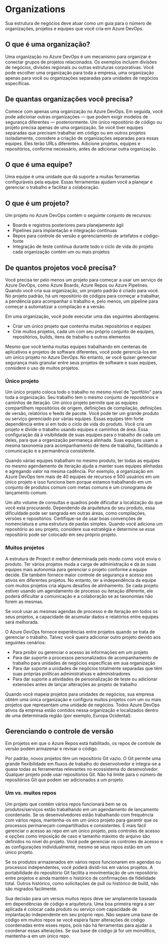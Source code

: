 # Organizations

Sua estrutura de negócios deve atuar como um guia para o número de organizações, projetos e equipes que você cria em Azure DevOps.

## O que é uma organização?

Uma organização no Azure DevOps é um mecanismo para organizar e conectar grupos de projetos relacionados. Os exemplos incluem divisões de negócios, divisões regionais ou outras estruturas corporativas. Você pode escolher uma organização para toda a empresa, uma organização apenas para você ou organizações separadas para unidades de negócios específicas.

## De quantas organizações você precisa?

Comece com apenas uma organização no Azure DevOps. Em seguida, você pode adicionar outras organizações — que podem exigir modelos de segurança diferentes — posteriormente. Um único repositório de código ou projeto precisa apenas de uma organização. Se você tiver equipes separadas que precisam trabalhar em código ou em outros projetos isoladamente, considere a criação de organizações separadas para essas equipes. Eles terão URLs diferentes. Adicione projetos, equipes e repositórios, conforme necessário, antes de adicionar outra organização.

## O que é uma equipe?

Uma equipe é uma unidade que dá suporte a muitas ferramentas configuráveis pela equipe. Essas ferramentas ajudam você a planejar e gerenciar o trabalho e facilitar a colaboração.

## O que é um projeto?

Um projeto no Azure DevOps contém o seguinte conjunto de recursos:

- Boards e registros posteriores para planejamento ágil
- Pipelines para implantação e integração contínuas
- Repos para controle de versão e gerenciamento de artefatos e código-fonte
- Integração de teste contínua durante todo o ciclo de vida do projeto cada organização contém um ou mais projetos

## De quantos projetos você precisa?

Você precisa ter pelo menos um projeto para começar a usar um serviço de Azure DevOps, como Azure Boards, Azure Repos ou Azure Pipelines. Quando você cria sua organização, um projeto padrão é criado para você. No projeto padrão, há um repositório de códigos para começar a trabalhar, a pendência para acompanhar o trabalho e, pelo menos, um pipeline para começar a automatizar a compilação e a versão.

Em uma organização, você pode executar uma das seguintes abordagens:

- Criar um único projeto que contenha muitas repositórios e equipes
- Crie muitos projetos, cada um com seu próprio conjunto de equipes, repositórios, builds, itens de trabalho e outros elementos

Mesmo que você tenha muitas equipes trabalhando em centenas de aplicativos e projetos de software diferentes, você pode gerenciá-los em um único projeto no Azure DevOps. No entanto, se você quiser gerenciar segurança mais granular entre seus projetos de software e suas equipes, considere o uso de muitos projetos.

### Único projeto

Um único projeto coloca todo o trabalho no mesmo nível de "portfólio" para toda a organização. Seu trabalho tem o mesmo conjunto de repositórios e caminhos de iteração. Um único projeto permite que as equipes compartilhem repositórios de origem, definições de compilação, definições de versão, relatórios e feeds de pacote. Você pode ter um grande produto ou serviço gerenciado por várias equipes. Essas equipes têm forte dependência entre si em todo o ciclo de vida do produto. Você cria um projeto e divide o trabalho usando equipes e caminhos de área. Essa configuração dá à visibilidade de suas equipes para o trabalho de cada um deles, para que a organização permaneça alinhada. Suas equipes usam a mesma taxonomia para acompanhamento de itens de trabalho, facilitando a comunicação e a permanência consistente.

Quando várias equipes trabalham no mesmo produto, ter todas as equipes no mesmo agendamento de iteração ajuda a manter suas equipes alinhadas e agregando valor na mesma cadência. Por exemplo, a organização em Azure DevOps tem mais de 40 equipes de recursos e 500 usuários em um único projeto e isso funciona bem porque estamos trabalhando em um conjunto de produtos comum com metas comuns e um cronograma de lançamento comum.

Um alto volume de consultas e quadros pode dificultar a localização do que você está procurando. Dependendo da arquitetura do seu produto, essa dificuldade pode ser sangrada em outras áreas, como compilações, versões e repositórios. Certifique-se de usar boas convenções de nomenclatura e uma estrutura de pastas simples. Quando você adiciona um repositório ao seu projeto, considere sua estratégia e determine se esse repositório pode ser colocado em seu próprio projeto.

### Muitos projetos

A estrutura de Project é melhor determinada pelo modo como você envia o produto. Ter vários projetos muda a carga de administração e dá às suas equipes mais autonomia para gerenciar o projeto conforme a equipe decide. Ele também fornece maior controle de segurança e acesso aos ativos em diferentes projetos. No entanto, ter a independência da equipe com muitos projetos cria alguns desafios de alinhamento. Se cada projeto estiver usando um agendamento de processo ou iteração diferente, ele poderá dificultar a comunicação e a colaboração se as taxonomias não forem as mesmas.

Se você usar as mesmas agendas de processo e de iteração em todos os seus projetos, a capacidade de acumular dados e relatórios entre equipes será melhorada.

O Azure DevOps fornece experiências entre projetos quando se trata de gerenciar o trabalho. Talvez você queira adicionar outro projeto devido aos seguintes cenários:

- Para proibir ou gerenciar o acesso às informações em um projeto
- Para dar suporte a processos personalizados de acompanhamento de trabalho para unidades de negócios específicas em sua organização
- Para dar suporte a unidades de negócios totalmente separadas que têm suas próprias políticas administrativas e administradores
- Para dar suporte a atividades de personalização de teste ou adicionar extensões antes de lançar alterações ao projeto de trabalho

Quando você mapeia projetos para unidades de negócios, sua empresa obtém uma única organização e configura muitos projetos com um ou mais projetos que representam uma unidade de negócios. Todos Azure DevOps ativos da empresa estão contidos nessa organização e localizados dentro de uma determinada região (por exemplo, Europa Ocidental).


## Gerenciando o controle de versão

Em projetos em que o Azure Repos está habilitado, os repos de controle de versão podem armazenar e revisar o código.

Por padrão, novos projetos têm um repositório Git vazio. O Git permite uma grande flexibilidade em fluxos de trabalho do desenvolvedor e integra-se a quase todas as ferramentas relevantes no ecossistema do desenvolvedor. Qualquer projeto pode usar repositórios Git. Não há limite para o número de repositórios Git que podem ser adicionados a um projeto.

### Um vs. muitos repos

Um projeto que contém vários repos funcionará bem se os produtos/serviços estão trabalhando em um agendamento de lançamento coordenado. Se os desenvolvedores estão trabalhando com frequência com vários repos, mantenha-os em um único projeto para garantir que os processos permaneçam compartilhados e consistentes. É mais fácil gerenciar o acesso ao repo em um único projeto, pois controles de acesso e opções como imposição de caso e tamanho máximo do arquivo são definidos no nível do projeto. Você pode gerenciar os controles de acesso e as configurações individualmente, mesmo se seus repos estão em um único projeto.

Se os produtos armazenados em vários repos funcionarem em agendas ou processos independentes, você poderá dividi-los em vários projetos. A portabilidade do repositório Git facilita a movimentação de um repositório entre projetos e ainda mantém o histórico de confirmações de fidelidade total. Outros histórico, como solicitações de pull ou histórico de build, não são migrados facilmente.

Sua decisão para um versus muitos repos deve ser amplamente baseada em dependências de código e arquitetura. Uma boa primeira regra a ser aplicada é colocar cada produto ou serviço com capacidade de implantação independente em seu próprio repo. Não separe uma base de código em muitos repos se você espera fazer alterações de código coordenadas entre esses repos, pois não há ferramentas para ajudar a coordenar essas alterações. Se sua base de código já for um monolítico, mantenha-a em um único repo.
